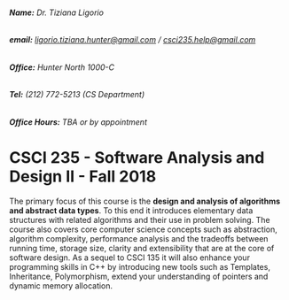 ###### **Name:** Dr. Tiziana Ligorio
###### **email:** ligorio.tiziana.hunter@gmail.com  / csci235.help@gmail.com   
###### **Office:** Hunter North 1000-C 
###### **Tel:** (212) 772-5213 (CS Department)
###### **Office Hours:** TBA or by appointment

# CSCI 235 - Software Analysis and Design II - Fall 2018


The primary focus of this course is the **design and analysis of algorithms and abstract data types**. To this end it introduces elementary data structures with related algorithms and their use in problem solving. The course also covers core computer science concepts such as abstraction, algorithm complexity, performance analysis and the tradeoffs between running time, storage size, clarity and extensibility that are at the core of software design. As a sequel to CSCI 135 it will also enhance your programming skills in C++ by introducing new tools such as Templates, Inheritance, Polymorphism, extend your understanding of pointers and dynamic memory allocation.
